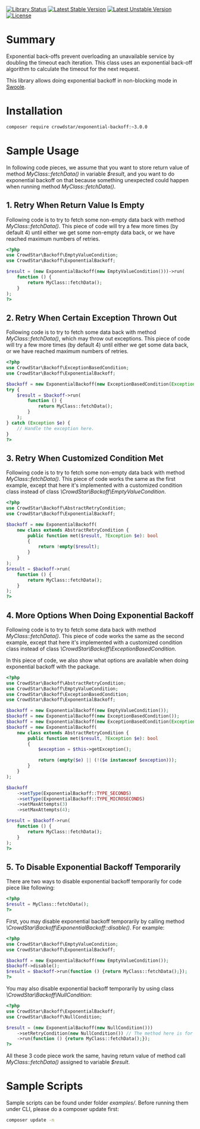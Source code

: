 [![Library Status](https://github.com/Crowdstar/exponential-backoff/workflows/Tests/badge.svg)](https://github.com/Crowdstar/exponential-backoff/actions)
[![Latest Stable Version](https://poser.pugx.org/Crowdstar/exponential-backoff/v/stable.svg)](https://packagist.org/packages/crowdstar/exponential-backoff)
[![Latest Unstable Version](https://poser.pugx.org/Crowdstar/exponential-backoff/v/unstable.svg)](https://packagist.org/packages/crowdstar/exponential-backoff)
[![License](https://poser.pugx.org/Crowdstar/exponential-backoff/license.svg)](https://packagist.org/packages/crowdstar/exponential-backoff)

# Summary

Exponential back-offs prevent overloading an unavailable service by doubling the timeout each iteration. This class uses
an exponential back-off algorithm to calculate the timeout for the next request.

This library allows doing exponential backoff in non-blocking mode in [Swoole](https://github.com/swoole/swoole-src).

# Installation

```bash
composer require crowdstar/exponential-backoff:~3.0.0
```

# Sample Usage

In following code pieces, we assume that you want to store return value of method _MyClass::fetchData()_ in variable
_$result_, and you want to do exponential backoff on that because something unexpected could happen when running method
_MyClass::fetchData()_.

## 1. Retry When Return Value Is Empty

Following code is to try to fetch some non-empty data back with method _MyClass::fetchData()_. This piece of code will
try a few more times (by default 4) until either we get some non-empty data back, or we have reached maximum numbers
of retries.
 
```php
<?php
use CrowdStar\Backoff\EmptyValueCondition;
use CrowdStar\Backoff\ExponentialBackoff;

$result = (new ExponentialBackoff(new EmptyValueCondition()))->run(
    function () {
        return MyClass::fetchData();
    }
);
?>
```

## 2. Retry When Certain Exception Thrown Out

Following code is to try to fetch some data back with method _MyClass::fetchData()_, which may throw out exceptions.
This piece of code will try a few more times (by default 4) until either we get some data back, or we have reached
maximum numbers of retries.

```php
<?php
use CrowdStar\Backoff\ExceptionBasedCondition;
use CrowdStar\Backoff\ExponentialBackoff;

$backoff = new ExponentialBackoff(new ExceptionBasedCondition(Exception::class));
try {
    $result = $backoff->run(
        function () {
            return MyClass::fetchData();
        }
    );
} catch (Exception $e) {
    // Handle the exception here.
}
?>
```

## 3. Retry When Customized Condition Met

Following code is to try to fetch some non-empty data back with method _MyClass::fetchData()_. This piece of code works
the same as the first example, except that here it's implemented with a customized condition class instead of class
_\CrowdStar\Backoff\EmptyValueCondition_.

```php
<?php
use CrowdStar\Backoff\AbstractRetryCondition;
use CrowdStar\Backoff\ExponentialBackoff;

$backoff = new ExponentialBackoff(
    new class extends AbstractRetryCondition {
        public function met($result, ?Exception $e): bool
        {
            return !empty($result);
        }
    }
);
$result = $backoff->run(
    function () {
        return MyClass::fetchData();
    }
);
?>
```

## 4. More Options When Doing Exponential Backoff

Following code is to try to fetch some data back with method _MyClass::fetchData()_. This piece of code works the
same as the second example, except that here it's implemented with a customized condition class instead of class
_\CrowdStar\Backoff\ExceptionBasedCondition_.

In this piece of code, we also show what options are available when doing exponential backoff with the package.

```php
<?php
use CrowdStar\Backoff\AbstractRetryCondition;
use CrowdStar\Backoff\EmptyValueCondition;
use CrowdStar\Backoff\ExceptionBasedCondition;
use CrowdStar\Backoff\ExponentialBackoff;

$backoff = new ExponentialBackoff(new EmptyValueCondition());
$backoff = new ExponentialBackoff(new ExceptionBasedCondition());
$backoff = new ExponentialBackoff(new ExceptionBasedCondition(Exception::class));
$backoff = new ExponentialBackoff(
    new class extends AbstractRetryCondition {
        public function met($result, ?Exception $e): bool
        {
            $exception = $this->getException();

            return (empty($e) || (!($e instanceof $exception)));
        }
    }
);

$backoff
    ->setType(ExponentialBackoff::TYPE_SECONDS)
    ->setType(ExponentialBackoff::TYPE_MICROSECONDS)
    ->setMaxAttempts(3)
    ->setMaxAttempts(4);

$result = $backoff->run(
    function () {
        return MyClass::fetchData();
    }
);
?>
```

## 5. To Disable Exponential Backoff Temporarily

There are two ways to disable exponential backoff temporarily for code piece like following:

```php
<?php
$result = MyClass::fetchData();
?>
```

First, you may disable exponential backoff temporarily by calling method _\CrowdStar\Backoff\ExponentialBackoff::disable()_. For example:

```php
<?php
use CrowdStar\Backoff\EmptyValueCondition;
use CrowdStar\Backoff\ExponentialBackoff;

$backoff = new ExponentialBackoff(new EmptyValueCondition());
$backoff->disable();
$result = $backoff->run(function () {return MyClass::fetchData();});
?>
```

You may also disable exponential backoff temporarily by using class _\CrowdStar\Backoff\NullCondition_:

```php
<?php
use CrowdStar\Backoff\ExponentialBackoff;
use CrowdStar\Backoff\NullCondition;

$result = (new ExponentialBackoff(new NullCondition()))
    ->setRetryCondition(new NullCondition()) // The method here is for demonstration purpose.
    ->run(function () {return MyClass::fetchData();});
?>
```

All these 3 code piece work the same, having return value of method call _MyClass::fetchData()_ assigned to variable _$result_.

# Sample Scripts

Sample scripts can be found under folder _examples/_. Before running them under CLI, please do a composer update first:

```bash
composer update -n
```
